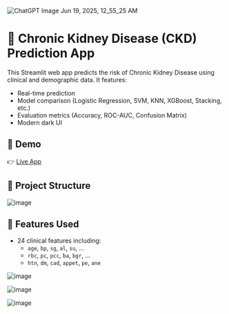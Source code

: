 ![ChatGPT Image Jun 19, 2025, 12_55_25 AM](https://github.com/user-attachments/assets/66355c78-efed-4129-a5e8-d62bd9567304)
# 🧠 Chronic Kidney Disease (CKD) Prediction App

This Streamlit web app predicts the risk of Chronic Kidney Disease using clinical and demographic data. It features:
- Real-time prediction
- Model comparison (Logistic Regression, SVM, KNN, XGBoost, Stacking, etc.)
- Evaluation metrics (Accuracy, ROC-AUC, Confusion Matrix)
- Modern dark UI

## 🚀 Demo
👉 [Live App](https://basic-form-9ytkdmcfdqezylndy93vvv.streamlit.app)

## 📁 Project Structure
![image](https://github.com/user-attachments/assets/219105c6-a35a-4151-96a3-d02286e30446)

## 🧪 Features Used
- 24 clinical features including:
  - `age`, `bp`, `sg`, `al`, `su`, ...
  - `rbc`, `pc`, `pcc`, `ba`, `bgr`, ...
  - `htn`, `dm`, `cad`, `appet`, `pe`, `ane`

![image](https://github.com/user-attachments/assets/8603dd41-86e7-46be-988c-ea5ef3a5dcd5)

![image](https://github.com/user-attachments/assets/fc67fe7f-d4a2-43ab-8587-442d766b21ae)

![image](https://github.com/user-attachments/assets/568042b8-0b2e-48de-8182-0cdd978d0168)
